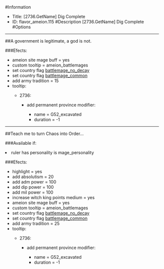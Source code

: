 #Information
 - Title: [2736.GetName] Dig Complete
 - ID: flavor_ameion.115
#Description
[2736.GetName] Dig Complete
#Options

___
##A government is legitimate, a god is not.

###Efects:<ul><li>ameion site mage buff = yes</li><li>custom tooltip = ameion_battlemages</li><li>set country flag [battlemage_no_decay](../flags/battlemage_no_decay.md)</li><li>set country flag [battlemage_common](../flags/battlemage_common.md)</li><li>add army tradition = 15</li><li>tooltip:</li><ul><li>2736:</li><ul><li>add permanent province modifier:</li><ul><li>name = G52_excavated</li><li>duration = -1</li></ul></ul></ul></ul>

___
##Teach me to turn Chaos into Order...

###Available if:
<li>ruler has personality is mage_personality</li>

###Efects:<ul><li>highlight = yes</li><li>add absolutism = 20</li><li>add adm power = 100</li><li>add dip power = 100</li><li>add mil power = 100</li><li>increase witch king points medium = yes</li><li>ameion site mage buff = yes</li><li>custom tooltip = ameion_battlemages</li><li>set country flag [battlemage_no_decay](../flags/battlemage_no_decay.md)</li><li>set country flag [battlemage_common](../flags/battlemage_common.md)</li><li>add army tradition = 25</li><li>tooltip:</li><ul><li>2736:</li><ul><li>add permanent province modifier:</li><ul><li>name = G52_excavated</li><li>duration = -1</li></ul></ul></ul></ul>
